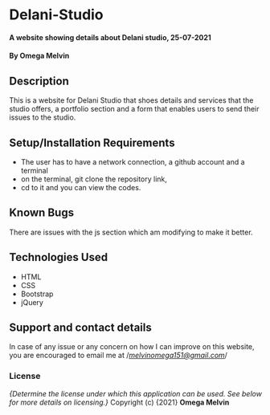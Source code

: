 # Delani-Studio
#### A website showing details about Delani studio, 25-07-2021
#### By **Omega Melvin**
## Description
This is a website for Delani Studio that shoes details and services that the studio offers, a portfolio section and a form that enables users to send their issues to the studio.

## Setup/Installation Requirements
* The user has to have a network connection, a github account and a terminal
* on the terminal, git clone the repository link,
* cd to it and you can view the codes.

## Known Bugs
There are issues with the js section which am modifying to make it better.

## Technologies Used
* HTML
* CSS
* Bootstrap
* jQuery

## Support and contact details
In case of any issue or any concern on how I can improve on this website, you are encouraged to email me at /*melvinomega151@gmail.com*/

### License
*{Determine the license under which this application can be used.  See below for more details on licensing.}*
Copyright (c) {2021} **Omega Melvin**